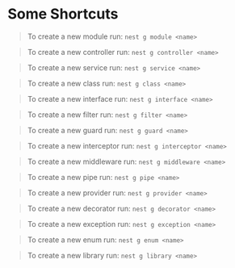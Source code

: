 # Some Shortcuts

> To create a new module run: `nest g module <name>`

> To create a new controller run: `nest g controller <name>`

> To create a new service run: `nest g service <name>`

> To create a new class run: `nest g class <name>`

> To create a new interface run: `nest g interface <name>`

> To create a new filter run: `nest g filter <name>`

> To create a new guard run: `nest g guard <name>`

> To create a new interceptor run: `nest g interceptor <name>`

> To create a new middleware run: `nest g middleware <name>`

> To create a new pipe run: `nest g pipe <name>`

> To create a new provider run: `nest g provider <name>`

> To create a new decorator run: `nest g decorator <name>`

> To create a new exception run: `nest g exception <name>`

> To create a new enum run: `nest g enum <name>`

> To create a new library run: `nest g library <name>`


